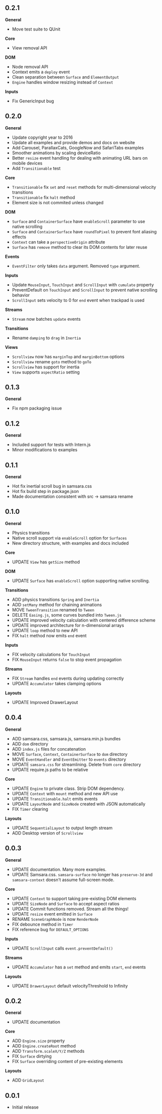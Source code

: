 ## 0.2.1

**General**
- Move test suite to QUnit

**Core**
- View removal API

**DOM**
- Node removal API
- Context emits a `deploy` event
- Clean separation between `Surface` and `ElementOutput`
- `Engine` handles window resizing instead of `Context`

**Inputs**
- Fix GenericInput bug

## 0.2.0

**General**
- Update copyright year to 2016
- Update all examples and provide demos and docs on website
- Add Carousel, ParallaxCats, GoogleNow and SafariTabs examples
- Smoother animations by scaling deviceRatio
- Better `resize` event handling for dealing with animating URL bars on mobile devices
- Add `Transitionable` test

**Core**

- `Transitionable` fix `set` and `reset` methods for multi-dimensional velocity transitions
- `Transitionable` fix `halt` method
- Element size is not commited unless changed

**DOM**

- `Surface` and `ContainerSurface` have `enableScroll` parameter to use native scrolling
- `Surface` and `ContainerSurface` have `roundToPixel` to prevent font aliasing effects
- `Context` can take a `perspectiveOrigin` attribute
- `Surface` has `remove` method to clear its DOM contents for later reuse

**Events**

- `EventFilter` only takes `data` argument. Removed `type` argument.

**Inputs**

- Update `MouseInput`, `TouchInput` and `ScrollInput` with `cumulate` property
- PreventDefault on `TouchInput` and `ScrollInput` to prevent native scrolling behavior
- `ScrollInput` sets velocity to 0 for `end` event when trackpad is used

**Streams**

- `Stream` now batches `update` events

**Transitions**

- Rename `damping` to `drag` in `Inertia`

**Views**

- `Scrollview` now has `marginTop` and `marginBottom` options
- `Scrollview` rename `goto` method to `goTo`
- `Scrollview` has support for inertia
- `View` supports `aspectRatio` setting

## 0.1.3

**General**
- Fix npm packaging issue

## 0.1.2

**General**
- Included support for tests with Intern.js
- Minor modifications to examples

## 0.1.1

**General**

- Hot fix inertial scroll bug in samsara.css
- Hot fix build step in package.json
- Made documentation consistent with src -> samsara rename

## 0.1.0

**General**
- Physics transitions
- Native scroll support via `enableScroll` option for `Surfaces`
- New directory structure, with examples and docs included

**Core**
- UPDATE `View` has `getSize` method

**DOM**
- UPDATE `Surface` has `enableScroll` option supporting native scrolling. 

**Transitions**
- ADD physics transitions `Spring` and `Inertia`
- ADD `setMany` method for chaining animations
- MOVE `TweenTransition` renamed to `Tween`
- DELETE `Easing.js`, some curves bundled into `Tween.js`
- UPDATE improved velocity calculation with centered difference scheme
- UPDATE improved architecture for n-dimensional arrays
- UPDATE `loop` method to new API
- FIX `halt` method now emits `end` event

**Inputs**
 - FIX velocity calculations for `TouchInput`
 - FIX `MouseInput` returns `false` to stop event propagation

**Streams**

- FIX `Stream` handles `end` events during updating correctly
- UPDATE `Accumulator` takes clamping options

**Layouts**
- UPDATE Improved DrawerLayout

## 0.0.4

**General**

- ADD samsara.css, samsara.js, samsara.min.js bundles
- ADD `dom` directory
- ADD `index.js` files for concatenation
- MOVE `Surface`, `Context`, `ContainerSurface` to `dom` directory
- MOVE `EventHandler` and `EventEmitter` to `events` directory
- UPDATE `samsara.css` for streamlining. Delete from `core` directory
- UPDATE require.js paths to be relative
 
**Core**

- UPDATE `Engine` to private class. Strip DOM dependency.
- UPDATE `Context` with `mount` method and new API use
- UPDATE `Transitionable.halt` emits events
- UPDATE `LayoutNode` and `SizeNode` created with JSON automatically
- FIX `Timer` clearing

**Layouts**

- UPDATE `SequentialLayout` to output length stream
- ADD Desktop version of `Scrollview`

## 0.0.3

**General**

- UPDATE documentation. Many more examples. 
- UPDATE Samsara.css. `samsara-surface` no longer has `preserve-3d` and
 `samsara-context` doesn't assume full-screen mode.

**Core**

- UPDATE `Context` to support taking pre-existing DOM elements 
- UPDATE `SizeNode` and `Surface` to accept aspect ratios
- UPDATE Commit functions removed. Stream all the things!
- UPDATE `resize` event emitted in `Surface`
- RENAME `SceneGraphNode` is now `RenderNode`
- FIX debounce method in `Timer`
- FIX reference bug for `DEFAULT_OPTIONS`

**Inputs**

- UPDATE `ScrollInput` calls `event.preventDefault()`

**Streams**

- UPDATE `Accumulator` has a `set` method and emits `start`, `end` events

**Layouts**

- UPDATE `DrawerLayout` default velocityThreshold to Infinity

## 0.0.2

**General**

- UPDATE documentation
	
**Core**

- ADD `Engine.size` property
- ADD `Engine.createRoot` method
- ADD `Transform.scaleX/Y/Z` methods
- FIX `Surface` dirtying
- FIX `Surface` overriding content of pre-existing elements
	
**Layouts**

- ADD `GridLayout`

## 0.0.1

- Initial release